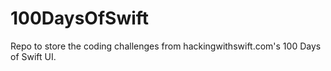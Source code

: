 # 100DaysOfSwift
Repo to store the coding challenges from hackingwithswift.com's 100 Days of Swift UI.
